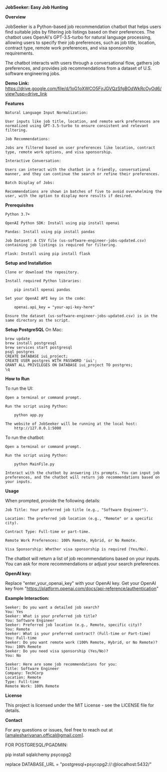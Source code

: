 **JobSeeker: Easy Job Hunting**

**Overview**

JobSeeker is a Python-based job recommendation chatbot that helps users find suitable jobs by filtering job listings based on their preferences. The chatbot uses OpenAI's GPT-3.5-turbo for natural language processing, allowing users to specify their job preferences, such as job title, location, contract type, remote work preferences, and visa sponsorship requirements.

The chatbot interacts with users through a conversational flow, gathers job preferences, and provides job recommendations from a dataset of U.S. software engineering jobs.

**Demo Link:** https://drive.google.com/file/d/1oG1oXWCO5FjrJGVQzSfgBOdWkRcOyOd6/view?usp=drive_link

**Features**

    Natural Language Input Normalization: 
    
    User inputs like job title, location, and remote work preferences are normalized using GPT-3.5-turbo to ensure consistent and relevant filtering.
    
    Job Recommendations: 
    
    Jobs are filtered based on user preferences like location, contract type, remote work options, and visa sponsorship.
    
    Interactive Conversation: 
    
    Users can interact with the chatbot in a friendly, conversational manner, and they can continue the search or refine their preferences.
    
    Batch Display of Jobs: 
    
    Recommendations are shown in batches of five to avoid overwhelming the user, with the option to display more results if desired.

**Prerequisites**

    Python 3.7+
    
    OpenAI Python SDK: Install using pip install openai
    
    Pandas: Install using pip install pandas
    
    Job Dataset: A CSV file (us-software-engineer-jobs-updated.csv) containing job listings is required for filtering.

    Flask: Install using pip install flask

**Setup and Installation**

    Clone or download the repository.
    
    Install required Python libraries:
        
        pip install openai pandas

    Set your OpenAI API key in the code:

        openai.api_key = "your-api-key-here"

    Ensure the dataset (us-software-engineer-jobs-updated.csv) is in the same directory as the script.

**Setup PostgreSQL**
On Mac: 
    
    brew update
    brew install postgresql
    brew services start postgresql
    psql postgres
    CREATE DATABASE iui_project;
    CREATE USER postgres WITH PASSWORD 'iui';
    GRANT ALL PRIVILEGES ON DATABASE iui_project TO postgres;
    \q

**How to Run**

To run the UI:

    Open a terminal or command prompt.
   
    Run the script using Python:

        python app.py
    
    The website of JobSeeker will be running at the local host:
        http://127.0.0.1:5000


To run the chatbot:

    Open a terminal or command prompt.
   
    Run the script using Python:

        python MainFile.py

    Interact with the chatbot by answering its prompts. You can input job preferences, and the chatbot will return job recommendations based on your inputs.

**Usage**

When prompted, provide the following details:

    Job Title: Your preferred job title (e.g., "Software Engineer").

    Location: The preferred job location (e.g., "Remote" or a specific city).
    
    Contract Type: Full-time or part-time.
    
    Remote Work Preferences: 100% Remote, Hybrid, or No Remote.
    
    Visa Sponsorship: Whether visa sponsorship is required (Yes/No).

The chatbot will return a list of job recommendations based on your inputs. You can ask for more recommendations or adjust your search preferences.

**OpenAI key:**

Replace "enter_your_openai_key" with your OpenAI key. Get your OpenAI key from "https://platform.openai.com/docs/api-reference/authentication"

**Example Interaction:**

    Seeker: Do you want a detailed job search?
    You: Yes
    Seeker: What is your preferred job title?
    You: Software Engineer
    Seeker: Preferred job location (e.g., Remote, specific city)?
    You: Remote
    Seeker: What is your preferred contract? (Full-time or Part-time)
    You: Full-time
    Seeker: Do you want remote work (100% Remote, Hybrid, or No Remote)?
    You: 100% Remote
    Seeker: Do you need visa sponsorship (Yes/No)?
    You: No

    Seeker: Here are some job recommendations for you:
    Title: Software Engineer
    Company: TechCorp
    Location: Remote
    Type: Full-time
    Remote Work: 100% Remote

**License**

This project is licensed under the MIT License - see the LICENSE file for details.

**Contact**

For any questions or issues, feel free to reach out at [amalesharivanan.offical@gmail.com].


FOR POSTGRESQL/PGADMIN:

pip install sqlalchemy psycopg2

replace DATABASE_URL = "postgresql+psycopg2://<pgadmin username>:<password>@localhost:5432/<project name in pgadmin>"
